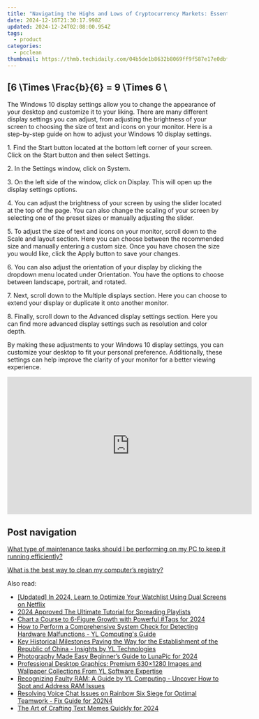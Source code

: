 ```yaml
---
title: "Navigating the Highs and Lows of Cryptocurrency Markets: Essential Factors for Successful Investments with YL Software"
date: 2024-12-16T21:30:17.998Z
updated: 2024-12-24T02:08:00.954Z
tags:
  - product
categories:
  - pcclean
thumbnail: https://thmb.techidaily.com/04b5de1b8632b8069ff9f587e17e0dbf1c9f260b061902685aa6f6d586835f1d.jpg
---
```


## \[6 \Times \Frac{b}{6} = 9 \Times 6 \

The Windows 10 display settings allow you to change the appearance of your desktop and customize it to your liking. There are many different display settings you can adjust, from adjusting the brightness of your screen to choosing the size of text and icons on your monitor. Here is a step-by-step guide on how to adjust your Windows 10 display settings. 

1\. Find the Start button located at the bottom left corner of your screen. Click on the Start button and then select Settings.

2\. In the Settings window, click on System.

3\. On the left side of the window, click on Display. This will open up the display settings options. 

4\. You can adjust the brightness of your screen by using the slider located at the top of the page. You can also change the scaling of your screen by selecting one of the preset sizes or manually adjusting the slider.

5\. To adjust the size of text and icons on your monitor, scroll down to the Scale and layout section. Here you can choose between the recommended size and manually entering a custom size. Once you have chosen the size you would like, click the Apply button to save your changes.

6\. You can also adjust the orientation of your display by clicking the dropdown menu located under Orientation. You have the options to choose between landscape, portrait, and rotated.

7\. Next, scroll down to the Multiple displays section. Here you can choose to extend your display or duplicate it onto another monitor.

8\. Finally, scroll down to the Advanced display settings section. Here you can find more advanced display settings such as resolution and color depth. 

By making these adjustments to your Windows 10 display settings, you can customize your desktop to fit your personal preference. Additionally, these settings can help improve the clarity of your monitor for a better viewing experience.

<!-- affiliate ads begin -->
<iframe width="560" height="315" src="https://www.youtube.com/embed/jnITUsxMz5s?si=ohwRVH6eWhVnC6Xf" title="YouTube video player" frameborder="0" allow="accelerometer; autoplay; clipboard-write; encrypted-media; gyroscope; picture-in-picture; web-share" referrerpolicy="strict-origin-when-cross-origin" allowfullscreen></iframe>
<!-- affiliate ads end -->

## Post navigation

[What type of maintenance tasks should I be performing on my PC to keep it running efficiently?](https://tools.techidaily.com/pcclean/products/)

[What is the best way to clean my computer’s registry?](https://tools.techidaily.com/pcclean/products/)

<ins class="adsbygoogle"
     style="display:block"
     data-ad-format="autorelaxed"
     data-ad-client="ca-pub-7571918770474297"
     data-ad-slot="1223367746"></ins>

<ins class="adsbygoogle"
     style="display:block"
     data-ad-client="ca-pub-7571918770474297"
     data-ad-slot="8358498916"
     data-ad-format="auto"
     data-full-width-responsive="true"></ins>

<span class="atpl-alsoreadstyle">Also read:</span>
<div><ul>
<li><a href="https://fox-boxes.techidaily.com/updated-in-2024-learn-to-optimize-your-watchlist-using-dual-screens-on-netflix/"><u>[Updated] In 2024, Learn to Optimize Your Watchlist Using Dual Screens on Netflix</u></a></li>
<li><a href="https://youtube-stream.techidaily.com/2024-approved-the-ultimate-tutorial-for-spreading-playlists/"><u>2024 Approved The Ultimate Tutorial for Spreading Playlists</u></a></li>
<li><a href="https://youtube-zero.techidaily.com/-a-course-to-6-figure-growth-with-powerful-tags-for-2024/"><u>Chart a Course to 6-Figure Growth with Powerful #Tags for 2024</u></a></li>
<li><a href="https://discover-fantastic.techidaily.com/how-to-perform-a-comprehensive-system-check-for-detecting-hardware-malfunctions-yl-computings-guide/"><u>How to Perform a Comprehensive System Check for Detecting Hardware Malfunctions - YL Computing's Guide</u></a></li>
<li><a href="https://discover-fantastic.techidaily.com/key-historical-milestones-paving-the-way-for-the-establishment-of-the-republic-of-china-insights-by-yl-technologies/"><u>Key Historical Milestones Paving the Way for the Establishment of the Republic of China - Insights by YL Technologies</u></a></li>
<li><a href="https://vp-tips.techidaily.com/photography-made-easy-beginners-guide-to-lunapic-for-2024/"><u>Photography Made Easy Beginner’s Guide to LunaPic for 2024</u></a></li>
<li><a href="https://discover-fantastic.techidaily.com/professional-desktop-graphics-premium-6301280-images-and-wallpaper-collections-from-yl-software-expertise/"><u>Professional Desktop Graphics: Premium 630×1280 Images and Wallpaper Collections From YL Software Expertise</u></a></li>
<li><a href="https://discover-fantastic.techidaily.com/recognizing-faulty-ram-a-guide-by-yl-computing-uncover-how-to-spot-and-address-ram-issues/"><u>Recognizing Faulty RAM: A Guide by YL Computing - Uncover How to Spot and Address RAM Issues</u></a></li>
<li><a href="https://sound-issues.techidaily.com/resolving-voice-chat-issues-on-rainbow-six-siege-for-optimal-teamwork-fix-guide-for-202n4/"><u>Resolving Voice Chat Issues on Rainbow Six Siege for Optimal Teamwork - Fix Guide for 202N4</u></a></li>
<li><a href="https://article-files.techidaily.com/the-art-of-crafting-text-memes-quickly-for-2024/"><u>The Art of Crafting Text Memes Quickly for 2024</u></a></li>
</ul></div>

